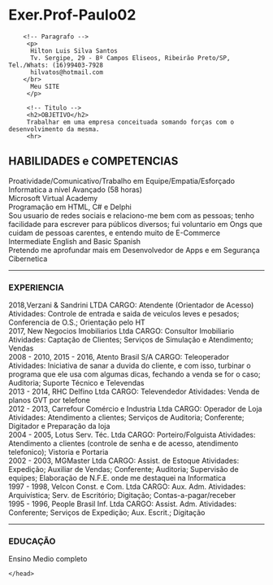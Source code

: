# Exer.Prof-Paulo02

<!DOCTYPE html>
<html lang="pt-br">
    <head>
        <meta charset="charset="UTF-8" />
        <meta name="viewport" content="width=device-width, initial-scale=1.0" />
        <title>Curriculo</title>
      </head>
      <body>
        
        <!-- Paragrafo -->
         <p>
          Hilton Luis Silva Santos
          Tv. Sergipe, 29 - Bº Campos Eliseos, Ribeirão Preto/SP, Tel./Whats: (16)99403-7928
          hilvatos@hotmail.com
        </br>
          Meu SITE
         </p>

         <!-- Titulo -->
         <h2>OBJETIVO</h2>
         Trabalhar em uma empresa conceituada somando forças com o desenvolvimento da mesma.
         <hr>
         
<h2>HABILIDADES e COMPETENCIAS</h2>
Proatividade/Comunicativo/Trabalho em Equipe/Empatia/Esforçado
<br>
Informatica a nível Avançado (58 horas)
<br>
Microsoft Virtual Academy
<br>
Programação em HTML, C# e Delphi
<br>
Sou usuario de redes sociais e relaciono-me bem com as pessoas; tenho facilidade para escrever para públicos
diversos; fui voluntario em Ongs que cuidam de pessoas carentes, e entendo muito de E-Commerce
<br>
Intermediate English and Basic Spanish
<br>
Pretendo me aprofundar mais em Desenvolvedor de Apps e em Segurança Cibernetica
<br>
<hr>
<h3>EXPERIENCIA</h3>
2018,Verzani & Sandrini LTDA
CARGO: Atendente (Orientador de Acesso)
Atividades: Controle de entrada e saida de veiculos leves e pesados; Conferencia de O.S.; Orientação pelo HT
<br>
2017, New Negocios Imobiliarios Ltda
CARGO: Consultor Imobiliario
Atividades: Captação de Clientes; Serviços de Simulação e Atendimento; Vendas
<br>
2008 - 2010, 2015 - 2016, Atento Brasil S/A
CARGO: Teleoperador
Atividades: Iniciativa de sanar a duvida do cliente, e com isso, turbinar o programa que ele usa com algumas
dicas, fechando a venda se for o caso; Auditoria; Suporte Técnico e Televendas
<br>
2013 - 2014, RHC Delfino Ltda
CARGO: Televendedor
Atividades: Venda de planos GVT por telefone
<br>
2012 - 2013, Carrefour Comércio e Industria Ltda
CARGO: Operador de Loja
Atividades: Atendimento a clientes; Serviços de Auditoria; Conferente; Digitador e Preparação da loja
<br>
2004 - 2005, Lotus Serv. Téc. Ltda
CARGO: Porteiro/Folguista
Atividades: Atendimento a clientes (controle de senha e de acesso, atendimento telefonico); Vistoria e
Portaria
<br>
2002 - 2003, MGMaster Ltda
CARGO: Assist. de Estoque
Atividades: Expedição; Auxiliar de Vendas; Conferente; Auditoria; Supervisão de equipes; Elaboração de N.F.E.
onde me destaquei na Informatica
<br>
1997 - 1998, Velcon Const. e Com. Ltda
CARGO: Aux. Adm.
Atividades: Arquivística; Serv. de Escritório; Digitação; Contas-a-pagar/receber
<br>
1995 - 1996, People Brasil Inf. Ltda
CARGO: Assist. Adm.
Atividades: Conferente; Serviços de Expedição; Aux. Escrit.; Digitação
<br>
<hr>

<h3>EDUCAÇÃO</h3>
Ensino Medio completo



    </head>

</html>
